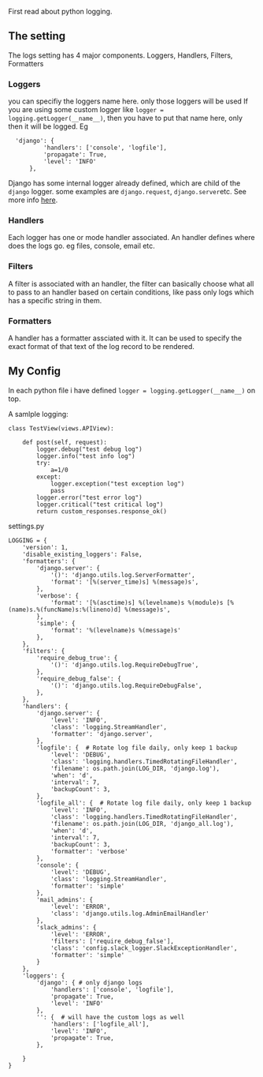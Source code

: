 
First read about python logging.

## The setting

The logs setting has 4 major components. Loggers, Handlers, Filters, Formatters

### Loggers 
you can specifiy the loggers name here. only those loggers will be used
If you are using some custom logger like  `logger = logging.getLogger(__name__)`, then you have to put that name here, only then it will be logged. Eg
```
  'django': {
          'handlers': ['console', 'logfile'],
          'propagate': True,
          'level': 'INFO'
      },
```
Django has some internal logger already defined, which are child of the `django` logger. some examples are `django.request`, `django.server`etc. See more info [here](https://docs.djangoproject.com/en/2.1/topics/logging/#django). 


### Handlers
Each logger has one or mode handler associated. An handler defines where does the logs go. eg files, console, email etc.

### Filters
A filter is associated with an handler, the filter can basically choose what all to pass to an handler based on certain conditions, like pass only logs which has a specific string in them.

### Formatters
A handler has a formatter assciated with it. It can be used to specify the exact format of that text of the log record to be rendered.

## My Config

In each python file i have defined `logger = logging.getLogger(__name__)` on top. 

A samlple logging:

```
class TestView(views.APIView):

    def post(self, request):
        logger.debug("test debug log")
        logger.info("test info log")
        try:
            a=1/0
        except:
            logger.exception("test exception log")
            pass
        logger.error("test error log")
        logger.critical("test critical log")
        return custom_responses.response_ok()
```

settings.py

```
LOGGING = {
    'version': 1,
    'disable_existing_loggers': False,
    'formatters': {
        'django.server': {
            '()': 'django.utils.log.ServerFormatter',
            'format': '[%(server_time)s] %(message)s',
        },
        'verbose': {
            'format': '[%(asctime)s] %(levelname)s %(module)s [%(name)s.%(funcName)s:%(lineno)d] %(message)s',
        },
        'simple': {
            'format': '%(levelname)s %(message)s'
        },
    },
    'filters': {
        'require_debug_true': {
            '()': 'django.utils.log.RequireDebugTrue',
        },
        'require_debug_false': {
            '()': 'django.utils.log.RequireDebugFalse',
        },
    },
    'handlers': {
        'django.server': {
            'level': 'INFO',
            'class': 'logging.StreamHandler',
            'formatter': 'django.server',
        },
        'logfile': {  # Rotate log file daily, only keep 1 backup
            'level': 'DEBUG',
            'class': 'logging.handlers.TimedRotatingFileHandler',
            'filename': os.path.join(LOG_DIR, 'django.log'),
            'when': 'd',
            'interval': 7,
            'backupCount': 3,
        },
        'logfile_all': {  # Rotate log file daily, only keep 1 backup
            'level': 'INFO',
            'class': 'logging.handlers.TimedRotatingFileHandler',
            'filename': os.path.join(LOG_DIR, 'django_all.log'),
            'when': 'd',
            'interval': 7,
            'backupCount': 3,
            'formatter': 'verbose'
        },
        'console': {
            'level': 'DEBUG',
            'class': 'logging.StreamHandler',
            'formatter': 'simple'
        },
        'mail_admins': {
            'level': 'ERROR',
            'class': 'django.utils.log.AdminEmailHandler'
        },
        'slack_admins': {
            'level': 'ERROR',
            'filters': ['require_debug_false'],
            'class': 'config.slack_logger.SlackExceptionHandler',
            'formatter': 'simple'
        }
    },
    'loggers': {
        'django': { # only django logs
            'handlers': ['console', 'logfile'],
            'propagate': True,
            'level': 'INFO'
        },
        '': {  # will have the custom logs as well
            'handlers': ['logfile_all'],
            'level': 'INFO',
            'propagate': True,
        },

    }
}

```
